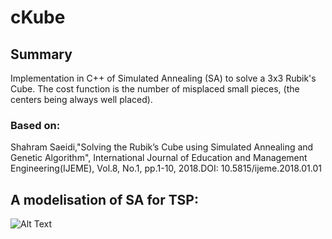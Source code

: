 # cKube

## Summary 

Implementation in C++ of Simulated Annealing (SA) to solve a 3x3 Rubik's Cube. The cost function is the number of misplaced small pieces, (the centers being always well placed).

### Based on:
Shahram Saeidi,"Solving the Rubik’s Cube using Simulated Annealing and Genetic Algorithm", International Journal of Education and Management Engineering(IJEME), Vol.8, No.1, pp.1-10, 2018.DOI: 10.5815/ijeme.2018.01.01

## A modelisation of SA for TSP:


![Alt Text](https://upload.wikimedia.org/wikipedia/commons/1/1e/3D_TSP_solved_with_simulated_annealing_2.5_MB.gif)
